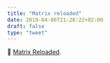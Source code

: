 ```yaml
---
title: "Matrix reloaded"
date: 2019-04-06T21:28:22+02:00
draft: false
type: "tweet"
---
```

&#127909; [Matrix Reloaded](https://www.imdb.com/title/tt0234215/).
